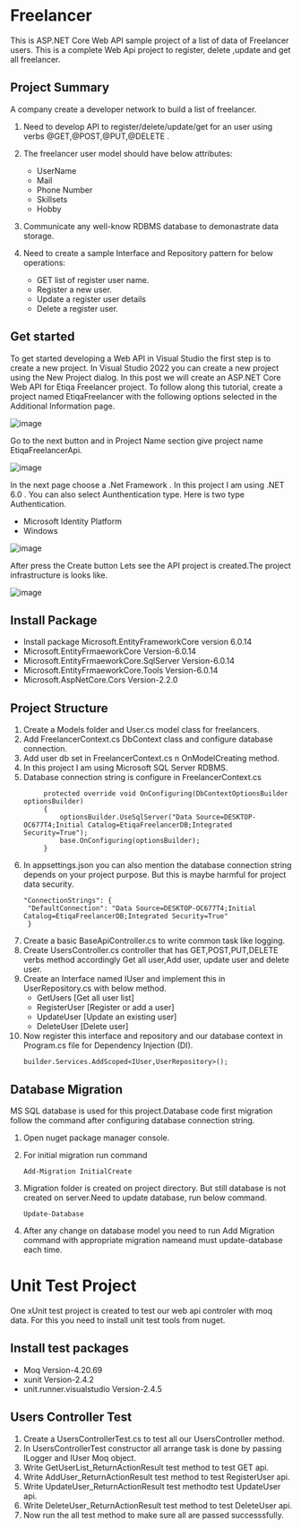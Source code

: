 # Freelancer

This is ASP.NET Core Web API sample project of a list of data of Freelancer users.
This is a complete Web Api project to register, delete ,update and get all freelancer.


## Project Summary

A company create a developer network to build a list of freelancer.

1. Need to develop API to register/delete/update/get for an user using verbs @GET,@POST,@PUT,@DELETE .

2. The freelancer user model should have below attributes:
    - UserName
    - Mail
    - Phone Number
    - Skillsets
    - Hobby

3. Communicate any well-know RDBMS database to  demonastrate data storage.

4. Need to create a sample Interface and Repository pattern for below operations:
    - GET list of register user name.
    - Register a new user.
    - Update a register user details
    - Delete a register user.

## Get started

To get started developing a Web API in Visual Studio the first step is to create a new project. In Visual Studio 2022 you can create a new project using the New Project dialog. In this post we will create an ASP.NET Core Web API for Etiqa Freelancer project. To follow along this tutorial, create a project named EtiqaFreelancer with the following options selected in the Additional Information page.

![image](https://github.com/rakib33/EtiqaFreelancer/assets/10026710/2423f9d2-c7f7-46d5-8275-763df29dab19)

Go to the next button and in Project Name section give project name EtiqaFreelancerApi. 

![image](https://github.com/rakib33/EtiqaFreelancer/assets/10026710/9e9897ec-eee2-4125-b1f5-0702200fbcfc)

In the next page choose a .Net Framework . In this project I am using .NET 6.0 . You can also select Aunthentication type. Here is two type Authentication.
 - Microsoft Identity Platform
 - Windows

![image](https://github.com/rakib33/EtiqaFreelancer/assets/10026710/09a6e276-20a4-4b94-b235-dfc66bb630e8)

After press the Create button Lets see the API project is created.The project infrastructure is looks like.

![image](https://github.com/rakib33/EtiqaFreelancer/assets/10026710/9ea5cd3d-32a9-4d66-82e5-514a3cde4a8f)

## Install Package
  - Install package Microsoft.EntityFrameworkCore version 6.0.14
  - Microsoft.EntityFrmaeworkCore Version-6.0.14
  - Microsoft.EntityFrmaeworkCore.SqlServer Version-6.0.14
  - Microsoft.EntityFrmaeworkCore.Tools Version-6.0.14
  - Microsoft.AspNetCore.Cors Version-2.2.0
    
## Project Structure
1. Create a Models folder and User.cs model class for freelancers.
2. Add FreelancerContext.cs DbContext class and configure database connection.
3. Add user db set in FreelancerContext.cs n OnModelCreating method.
4. In this project I am using Microsoft SQL Server RDBMS.
5. Database connection string is configure in FreelancerContext.cs
   ```
        protected override void OnConfiguring(DbContextOptionsBuilder optionsBuilder)
        {
            optionsBuilder.UseSqlServer("Data Source=DESKTOP-OC677T4;Initial Catalog=EtiqaFreelancerDB;Integrated Security=True");
            base.OnConfiguring(optionsBuilder);
        }
   ```
6. In appsettings.json you can also mention the database connection string depends on your project purpose.
   But this is maybe harmful for project data security.
   ```
   "ConnectionStrings": {
    "DefaultConnection": "Data Source=DESKTOP-OC677T4;Initial Catalog=EtiqaFreelancerDB;Integrated Security=True"
    }
7. Create a basic BaseApiController.cs to write common task like logging.
8. Create UsersController.cs controller that has GET,POST,PUT,DELETE verbs method accordingly Get all user,Add user, update user and delete user.
9. Create an Interface named IUser and implement this in UserRepository.cs with below method.
   - GetUsers [Get all user list]
   - RegisterUser [Register or add a user]
   - UpdateUser [Update an existing user]
   - DeleteUser [Delete user]
10. Now register this interface and repository and our database context in Program.cs file for Dependency Injection (DI).
    ```
    builder.Services.AddScoped<IUser,UserRepository>();

## Database Migration

 MS SQL database is used for this project.Database code first migration follow the command after configuring database connection string.
 
  1. Open nuget package manager console.
 
  2. For initial migration run command
     ```
     Add-Migration InitialCreate
     ```
3. Migration folder is created on project directory. But still database is not created on server.Need to update database, run below command.

    ```
    Update-Database
    ```
4. After any change on database model you need to run Add Migration command with appropriate migration nameand must update-database each time.
   
# Unit Test Project

One xUnit test project is created to test our web api controler with moq data. For this you need to install unit test tools from nuget.

## Install test packages

   - Moq Version-4.20.69
   - xunit Version-2.4.2
   - unit.runner.visualstudio Version-2.4.5
     
## Users Controller Test
 
 1. Create a UsersControllerTest.cs to test all our UsersController method.
 2. In UsersControllerTest constructor all arrange task is done by passing ILogger and IUser Moq object.
 3. Write GetUserList_ReturnActionResult test method to test GET api.
 4. Write AddUser_ReturnActionResult test method to test RegisterUser api.
 5. Write UpdateUser_ReturnActionResult test methodto test UpdateUser api.
 6. Write DeleteUser_ReturnActionResult test method to test DeleteUser api.
 7. Now run the all test method to make sure all are passed successsfully.
    

